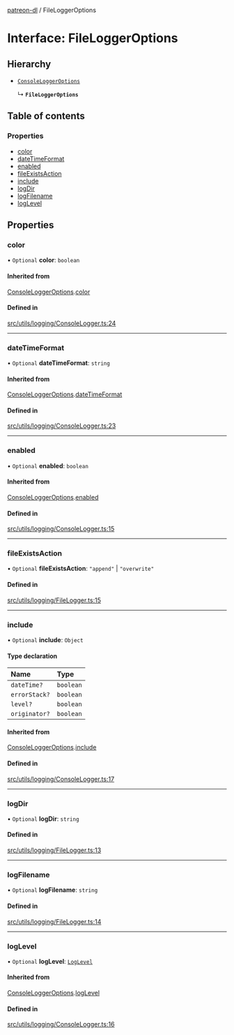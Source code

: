 [patreon-dl](../README.md) / FileLoggerOptions

# Interface: FileLoggerOptions

## Hierarchy

- [`ConsoleLoggerOptions`](ConsoleLoggerOptions.md)

  ↳ **`FileLoggerOptions`**

## Table of contents

### Properties

- [color](FileLoggerOptions.md#color)
- [dateTimeFormat](FileLoggerOptions.md#datetimeformat)
- [enabled](FileLoggerOptions.md#enabled)
- [fileExistsAction](FileLoggerOptions.md#fileexistsaction)
- [include](FileLoggerOptions.md#include)
- [logDir](FileLoggerOptions.md#logdir)
- [logFilename](FileLoggerOptions.md#logfilename)
- [logLevel](FileLoggerOptions.md#loglevel)

## Properties

### color

• `Optional` **color**: `boolean`

#### Inherited from

[ConsoleLoggerOptions](ConsoleLoggerOptions.md).[color](ConsoleLoggerOptions.md#color)

#### Defined in

[src/utils/logging/ConsoleLogger.ts:24](https://github.com/patrickkfkan/patreon-dl/blob/980a638/src/utils/logging/ConsoleLogger.ts#L24)

___

### dateTimeFormat

• `Optional` **dateTimeFormat**: `string`

#### Inherited from

[ConsoleLoggerOptions](ConsoleLoggerOptions.md).[dateTimeFormat](ConsoleLoggerOptions.md#datetimeformat)

#### Defined in

[src/utils/logging/ConsoleLogger.ts:23](https://github.com/patrickkfkan/patreon-dl/blob/980a638/src/utils/logging/ConsoleLogger.ts#L23)

___

### enabled

• `Optional` **enabled**: `boolean`

#### Inherited from

[ConsoleLoggerOptions](ConsoleLoggerOptions.md).[enabled](ConsoleLoggerOptions.md#enabled)

#### Defined in

[src/utils/logging/ConsoleLogger.ts:15](https://github.com/patrickkfkan/patreon-dl/blob/980a638/src/utils/logging/ConsoleLogger.ts#L15)

___

### fileExistsAction

• `Optional` **fileExistsAction**: ``"append"`` \| ``"overwrite"``

#### Defined in

[src/utils/logging/FileLogger.ts:15](https://github.com/patrickkfkan/patreon-dl/blob/980a638/src/utils/logging/FileLogger.ts#L15)

___

### include

• `Optional` **include**: `Object`

#### Type declaration

| Name | Type |
| :------ | :------ |
| `dateTime?` | `boolean` |
| `errorStack?` | `boolean` |
| `level?` | `boolean` |
| `originator?` | `boolean` |

#### Inherited from

[ConsoleLoggerOptions](ConsoleLoggerOptions.md).[include](ConsoleLoggerOptions.md#include)

#### Defined in

[src/utils/logging/ConsoleLogger.ts:17](https://github.com/patrickkfkan/patreon-dl/blob/980a638/src/utils/logging/ConsoleLogger.ts#L17)

___

### logDir

• `Optional` **logDir**: `string`

#### Defined in

[src/utils/logging/FileLogger.ts:13](https://github.com/patrickkfkan/patreon-dl/blob/980a638/src/utils/logging/FileLogger.ts#L13)

___

### logFilename

• `Optional` **logFilename**: `string`

#### Defined in

[src/utils/logging/FileLogger.ts:14](https://github.com/patrickkfkan/patreon-dl/blob/980a638/src/utils/logging/FileLogger.ts#L14)

___

### logLevel

• `Optional` **logLevel**: [`LogLevel`](../README.md#loglevel)

#### Inherited from

[ConsoleLoggerOptions](ConsoleLoggerOptions.md).[logLevel](ConsoleLoggerOptions.md#loglevel)

#### Defined in

[src/utils/logging/ConsoleLogger.ts:16](https://github.com/patrickkfkan/patreon-dl/blob/980a638/src/utils/logging/ConsoleLogger.ts#L16)
